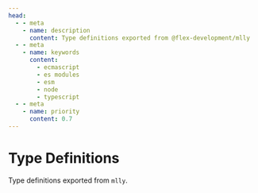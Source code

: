 ```yaml
---
head:
  - - meta
    - name: description
      content: Type definitions exported from @flex-development/mlly
  - - meta
    - name: keywords
      content:
        - ecmascript
        - es modules
        - esm
        - node
        - typescript
  - - meta
    - name: priority
      content: 0.7
---
```


# Type Definitions

Type definitions exported from `mlly`.

<script setup lang="ts">
import { useData } from 'vitepress'
import type ThemeConfig from '../.vitepress/theme/config'
import type Documentation from '../.vitepress/theme/documentation'

const { site } = useData<ThemeConfig>()
const { documentation } = site.value.themeConfig

/**
 * Documentation objects.
 *
 * @const {Documentation[]} docs
 */
const docs: Documentation[] = documentation.filter(doc => {
  return /src\/types\/[\w-]+\.ts$/.test(doc.file)
})
</script>

<Doc v-for="doc in docs" :doc="doc.doc" :key="doc.file" />
